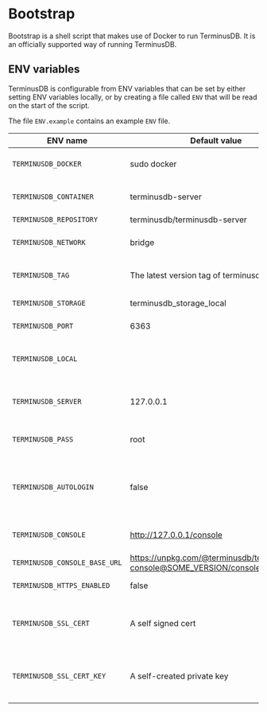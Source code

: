 # Bootstrap

Bootstrap is a shell script that makes use of Docker to run TerminusDB.
It is an officially supported way of running TerminusDB.

## ENV variables

TerminusDB is configurable from ENV variables that can be set by either setting ENV
variables locally, or by creating a file called `ENV` that will be read on the start
of the script.

The file `ENV.example` contains an example `ENV` file.

| ENV name                    | Default value                                                               | Purpose                                                       |
|-----------------------------|-----------------------------------------------------------------------------|---------------------------------------------------------------|
| `TERMINUSDB_DOCKER`           | sudo docker                                                                 | Default docker command                                        |
| `TERMINUSDB_CONTAINER`        | terminusdb-server                                                           | Name of the running container                                 |
| `TERMINUSDB_REPOSITORY`      | terminusdb/terminusdb-server                                                | Docker image                                                  |
| `TERMINUSDB_NETWORK`          | bridge                                                                      | Docker network mode                                           |
| `TERMINUSDB_TAG`              | The latest version tag of terminusdb-server                                 | TerminusDB docker image version                               |
| `TERMINUSDB_STORAGE`          | terminusdb_storage_local                                                    | Storage volume name                                           |
| `TERMINUSDB_PORT`            | 6363                                                                        | Port to run TerminusDB                                        |
| `TERMINUSDB_LOCAL`            |                                                                             | Local folder to mount inside container                        |
| `TERMINUSDB_SERVER`           | 127.0.0.1                                                                   | Server on which TerminusDB will run                           |
| `TERMINUSDB_PASS`             | root                                                                        | Password for accessing TerminusDB                             |
| `TERMINUSDB_AUTOLOGIN`        | false                                                                       | Whether the administration console should automatically login |
| `TERMINUSDB_CONSOLE`          | http://127.0.0.1/console                                                    | URL for browser top open console                              |
| `TERMINUSDB_CONSOLE_BASE_URL` | https://unpkg.com/@terminusdb/terminusdb-console@SOME_VERSION/console/dist/ | URL to hosted console                                         |
| `TERMINUSDB_HTTPS_ENABLED`    | false                                                                       | Enable HTTPS                                                  |
| `TERMINUSDB_SSL_CERT`         | A self signed cert                                                          | Path to SSL cert inside terminusdb-server container           |
| `TERMINUSDB_SSL_CERT_KEY`     | A self-created private key                                                  | Path to private key for SSL cert inside container             |
